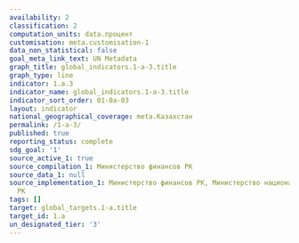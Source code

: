```yaml
---
availability: 2
classification: 2
computation_units: data.процент
customisation: meta.customisation-1
data_non_statistical: false
goal_meta_link_text: UN Metadata
graph_title: global_indicators.1-a-3.title
graph_type: line
indicator: 1.a.3
indicator_name: global_indicators.1-a-3.title
indicator_sort_order: 01-0a-03
layout: indicator
national_geographical_coverage: meta.Казахстан
permalink: /1-a-3/
published: true
reporting_status: complete
sdg_goal: '1'
source_active_1: true
source_compilation_1: Министерство финансов РК
source_data_1: null
source_implementation_1: Министерство финансов РК, Министерство национальной экономики
  РК
tags: []
target: global_targets.1-a.title
target_id: 1.a
un_designated_tier: '3'
---
```

